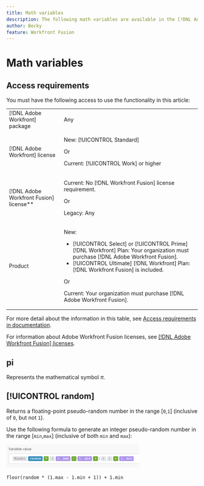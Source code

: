 ```yaml
---
title: Math variables
description: The following math variables are available in the [!DNL Adobe Workfront Fusion mapping] panel.
author: Becky
feature: Workfront Fusion
---
```

# Math variables

## Access requirements

You must have the following access to use the functionality in this article:

<table style="table-layout:auto"> 
 <col>  
 <col>  
 <tbody>  
  <tr>  
   <td role="rowheader">[!DNL Adobe Workfront] package</td>  
   <td> <p>Any</p> </td>  
  </tr>  
  <tr data-mc-conditions="">  
   <td role="rowheader">[!DNL Adobe Workfront] license</td>  
   <td> <p>New: [!UICONTROL Standard]</p><p>Or</p><p>Current: [!UICONTROL Work] or higher</p> </td>  
  </tr>  
  <tr>  
   <td role="rowheader">[!DNL Adobe Workfront Fusion] license**</td>  
   <td> 
   <p>Current: No [!DNL Workfront Fusion] license requirement.</p> 
   <p>Or</p> 
   <p>Legacy: Any </p> 
   </td>  
  </tr>  
  <tr>  
   <td role="rowheader">Product</td>  
   <td> 
   <p>New:</p> <ul><li>[!UICONTROL Select] or [!UICONTROL Prime] [!DNL Workfront] Plan: Your organization must purchase [!DNL Adobe Workfront Fusion].</li><li>[!UICONTROL Ultimate] [!DNL Workfront] Plan: [!DNL Workfront Fusion] is included.</li></ul> 
   <p>Or</p> 
   <p>Current: Your organization must purchase [!DNL Adobe Workfront Fusion].</p> 
   </td>  
  </tr> 
 </tbody>  
</table>  

For more detail about the information in this table, see [Access requirements in documentation](/help/workfront-fusion/references/licenses-and-roles/access-level-requirements-in-documentation.md). 

For information about Adobe Workfront Fusion licenses, see [[!DNL Adobe Workfront Fusion] licenses](/help/workfront-fusion/set-up-and-manage-workfront-fusion/licensing-operations-overview/license-automation-vs-integration.md).

## pi

Represents the mathematical symbol $\pi$.

## [!UICONTROL random]

Returns a floating-point pseudo-random number in the range [`0`,`1`] (inclusive of `0`, but not `1`).

Use the following formula to generate an integer pseudo-random number in the range [`min`,`max`] (inclusive of both `min` and `max`):

![](assets/math-variable-random-350x61.png)

```
floor(random * (1.max - 1.min + 1)) + 1.min
```

